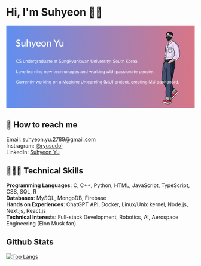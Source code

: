 # Hi, I'm Suhyeon 👋🏼

![Profile Image](image/profile-img.png)

## 🤝 How to reach me
Email: suhyeon.yu.2789@gmail.com <br>
Instragram: [@ryusudol](https://www.instagram.com/ryusudol/) <br>
LinkedIn: [Suhyeon Yu](https://www.linkedin.com/in/suhyeon-yu-21708b1ba/)

## 🧑🏻‍💻 Technical Skills
**Programming Languages**: C, C++, Python, HTML, JavaScript, TypeScript, CSS, SQL, R <br>
**Databases**: MySQL, MongoDB, Firebase <br>
**Hands on Experiences**: ChatGPT API, Docker, Linux/Unix kernel, Node.js, Next.js, React.js <br>
**Technical Interests**: Full-stack Development, Robotics, AI, Aerospace Engineering (Elon Musk fan)

## Github Stats
[![Top Langs](https://github-readme-stats.vercel.app/api/top-langs/?username=ryusudol&layout=donut-vertical)](https://github.com/anuraghazra/github-readme-stats)
